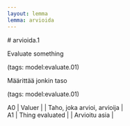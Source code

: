 ```yaml
---
layout: lemma
lemma: arvioida
---
```


<div class="sense">
# <span class="sensename">arvioida.1</span>

<span class="description">Evaluate something</span>

(tags: model:evaluate.01)

<span class="description">Määrittää jonkin taso</span>

(tags: model:evaluate.01)

A0 | Valuer |   | Taho, joka arvioi, arvioija |  
A1 | Thing evaluated |   | Arvioitu asia |  

</div>

